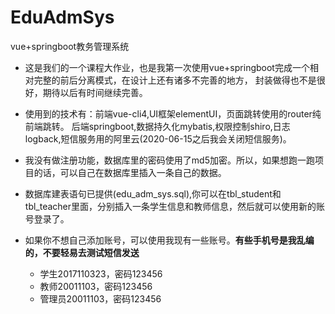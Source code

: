 # EduAdmSys
vue+springboot教务管理系统

* 这是我们的一个课程大作业，也是我第一次使用vue+springboot完成一个相对完整的前后分离模式，在设计上还有诸多不完善的地方，
封装做得也不是很好，期待以后有时间继续完善。

* 使用到的技术有：前端vue-cli4,UI框架elementUI，页面跳转使用的router纯前端跳转。
后端springboot,数据持久化mybatis,权限控制shiro,日志logback,短信服务用的阿里云(2020-06-15之后我会关闭短信服务)。

* 我没有做注册功能，数据库里的密码使用了md5加密。所以，如果想跑一跑项目的话，可以自己在数据库里插入一条自己的数据。
* 数据库建表语句已提供(edu_adm_sys.sql),你可以在tbl_student和tbl_teacher里面，分别插入一条学生信息和教师信息，然后就可以使用新的账号登录了。

* 如果你不想自己添加账号，可以使用我现有一些账号。**有些手机号是我乱编的，不要轻易去测试短信发送**
    * 学生2017110323，密码123456
    * 教师20011103，密码123456
    * 管理员20011103，密码123456

